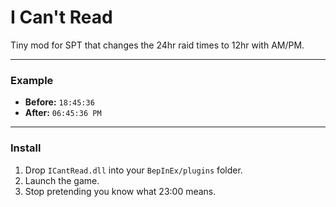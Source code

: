 # I Can't Read

Tiny mod for SPT that changes the 24hr raid times to 12hr with AM/PM. 

---

### Example
- **Before:** `18:45:36`  
- **After:** `06:45:36 PM`

---

### Install
1. Drop `ICantRead.dll` into your `BepInEx/plugins` folder.  
2. Launch the game.  
3. Stop pretending you know what 23:00 means.

